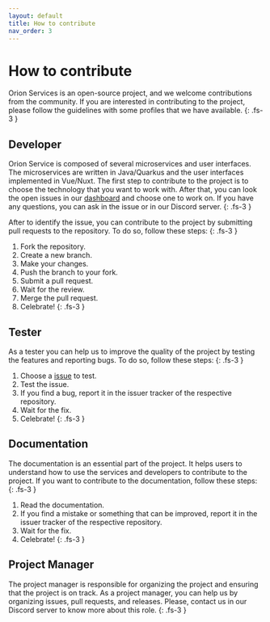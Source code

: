 ```yaml
---
layout: default
title: How to contribute
nav_order: 3
---
```


# How to contribute

Orion Services is an open-source project, and we welcome contributions from the
community. If you are interested in contributing to the project, please follow
the guidelines with some profiles that we have available.
{: .fs-3 }

## Developer

Orion Service is composed of several microservices and user interfaces. The
microservices are written in Java/Quarkus and the user interfaces implemented
in Vue/Nuxt. The first step to contribute to the project is to choose the
technology that you want to work with. After that, you can look the open issues
in our [dashboard](https://github.com/orgs/orion-services/projects/9) and choose
one to work on. If you have any questions, you can ask in the issue or in our
Discord server.
{: .fs-3 }

After to identify the issue, you can contribute to the project by submitting
pull requests to the repository. To do so, follow these steps:
{: .fs-3 }

1. Fork the repository.
2. Create a new branch.
3. Make your changes.
4. Push the branch to your fork.
5. Submit a pull request.
6. Wait for the review.
7. Merge the pull request.
8. Celebrate!
{: .fs-3 }

## Tester

As a tester you can help us to improve the quality of the project by testing
the features and reporting bugs. To do so, follow these steps:
{: .fs-3 }

1. Choose a [issue]((https://github.com/orgs/orion-services/projects/9)) to test.
2. Test the issue.
3. If you find a bug, report it in the issuer tracker of the respective
   repository.
4. Wait for the fix.
5. Celebrate!
{: .fs-3 }

## Documentation

The documentation is an essential part of the project. It helps users to
understand how to use the services and developers to contribute to the project.
If you want to contribute to the documentation, follow these steps:
{: .fs-3 }

1. Read the documentation.
2. If you find a mistake or something that can be improved, report it in the
   issuer tracker of the respective repository.
3. Wait for the fix.
4. Celebrate!
{: .fs-3 }

## Project Manager

The project manager is responsible for organizing the project and ensuring that
the project is on track. As a project manager, you can help us by organizing
issues, pull requests, and releases. Please, contact us in our Discord server
to know more about this role.
{: .fs-3 }
